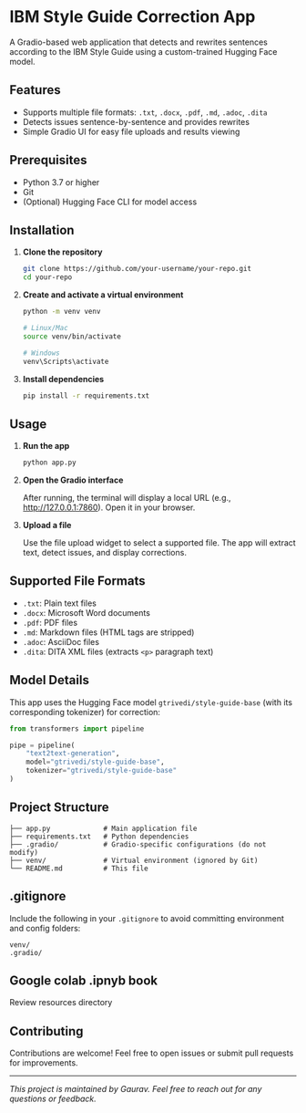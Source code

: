 # IBM Style Guide Correction App

A Gradio-based web application that detects and rewrites sentences according to the IBM Style Guide using a custom-trained Hugging Face model.

## Features

- Supports multiple file formats: `.txt`, `.docx`, `.pdf`, `.md`, `.adoc`, `.dita`
- Detects issues sentence-by-sentence and provides rewrites
- Simple Gradio UI for easy file uploads and results viewing

## Prerequisites

- Python 3.7 or higher
- Git
- (Optional) Hugging Face CLI for model access

## Installation

1. **Clone the repository**

   ```bash
   git clone https://github.com/your-username/your-repo.git
   cd your-repo
   ```

2. **Create and activate a virtual environment**

   ```bash
   python -m venv venv
   
   # Linux/Mac
   source venv/bin/activate
   
   # Windows
   venv\Scripts\activate
   ```

3. **Install dependencies**

   ```bash
   pip install -r requirements.txt
   ```

## Usage

1. **Run the app**

   ```bash
   python app.py
   ```

2. **Open the Gradio interface**
   
   After running, the terminal will display a local URL (e.g., http://127.0.0.1:7860). Open it in your browser.

3. **Upload a file**
   
   Use the file upload widget to select a supported file. The app will extract text, detect issues, and display corrections.

## Supported File Formats

- `.txt`: Plain text files
- `.docx`: Microsoft Word documents
- `.pdf`: PDF files
- `.md`: Markdown files (HTML tags are stripped)
- `.adoc`: AsciiDoc files
- `.dita`: DITA XML files (extracts `<p>` paragraph text)

## Model Details

This app uses the Hugging Face model `gtrivedi/style-guide-base` (with its corresponding tokenizer) for correction:

```python
from transformers import pipeline

pipe = pipeline(
    "text2text-generation",
    model="gtrivedi/style-guide-base",
    tokenizer="gtrivedi/style-guide-base"
)
```

## Project Structure

```
├── app.py             # Main application file
├── requirements.txt   # Python dependencies
├── .gradio/           # Gradio-specific configurations (do not modify)
├── venv/              # Virtual environment (ignored by Git)
└── README.md          # This file
```

## .gitignore

Include the following in your `.gitignore` to avoid committing environment and config folders:

```
venv/
.gradio/
```

## Google colab .ipnyb book
Review resources directory

## Contributing

Contributions are welcome! Feel free to open issues or submit pull requests for improvements.

---

*This project is maintained by Gaurav. Feel free to reach out for any questions or feedback.*